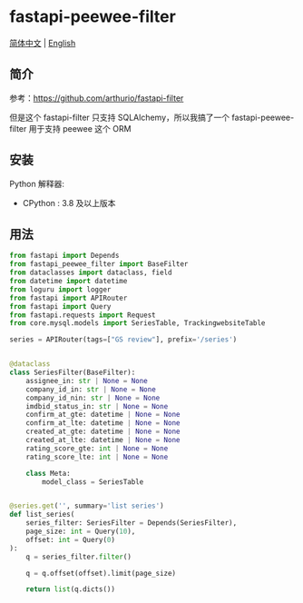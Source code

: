

# fastapi-peewee-filter


[简体中文](./README.zh-CN.md) | [English](./README.md)

## 简介

参考：https://github.com/arthurio/fastapi-filter

但是这个 fastapi-filter 只支持 SQLAlchemy，所以我搞了一个 fastapi-peewee-filter 用于支持 peewee 这个 ORM

## 安装

Python 解释器:

- CPython : 3.8 及以上版本

## 用法


```python
from fastapi import Depends
from fastapi_peewee_filter import BaseFilter
from dataclasses import dataclass, field
from datetime import datetime
from loguru import logger
from fastapi import APIRouter
from fastapi import Query
from fastapi.requests import Request
from core.mysql.models import SeriesTable, TrackingwebsiteTable

series = APIRouter(tags=["GS review"], prefix='/series')


@dataclass
class SeriesFilter(BaseFilter):
    assignee_in: str | None = None
    company_id_in: str | None = None
    company_id_nin: str | None = None
    imdbid_status_in: str | None = None
    confirm_at_gte: datetime | None = None
    confirm_at_lte: datetime | None = None
    created_at_gte: datetime | None = None
    created_at_lte: datetime | None = None
    rating_score_gte: int | None = None
    rating_score_lte: int | None = None

    class Meta:
        model_class = SeriesTable


@series.get('', summary='list series')
def list_series(
    series_filter: SeriesFilter = Depends(SeriesFilter),
    page_size: int = Query(10),
    offset: int = Query(0)
):
    q = series_filter.filter()

    q = q.offset(offset).limit(page_size)

    return list(q.dicts())
```